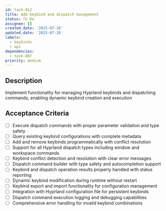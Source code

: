 ```yaml
---
id: task-012
title: Add keybind and dispatch management
status: To Do
assignee: []
created_date: '2025-07-26'
updated_date: '2025-07-26'
labels:
  - keybinds
  - api
dependencies:
  - task-007
priority: medium
---
```


## Description

Implement functionality for managing Hyprland keybinds and dispatching commands, enabling dynamic keybind creation and execution

## Acceptance Criteria

- [ ] Execute dispatch commands with proper parameter validation and type safety
- [ ] Query existing keybind configurations with complete metadata
- [ ] Add and remove keybinds programmatically with conflict resolution
- [ ] Support for all Hyprland dispatch types including window and workspace commands
- [ ] Keybind conflict detection and resolution with clear error messages
- [ ] Dispatch command builder with type safety and autocompletion support
- [ ] Keybind and dispatch operation results properly handled with status reporting
- [ ] Dynamic keybind modification during runtime without restart
- [ ] Keybind export and import functionality for configuration management
- [ ] Integration with Hyprland configuration file for persistent keybinds
- [ ] Dispatch command execution logging and debugging capabilities
- [ ] Comprehensive error handling for invalid keybind combinations

